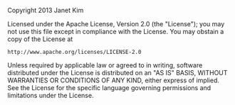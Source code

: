 Copyright 2013 Janet Kim

Licensed under the Apache License, Version 2.0 (the "License");
you may not use this file except in compliance with the License.
You may obstain a copy of the License at
    
    http://www.apache.org/licenses/LICENSE-2.0

Unless required by applicable law or agreed to in writing, software
distributed under the License is distributed on an "AS IS" BASIS,
WITHOUT WARRANTIES OR CONDITIONS OF ANY KIND, either express of implied.
See the License for the specific language governing permissions and
limitations under the License.
